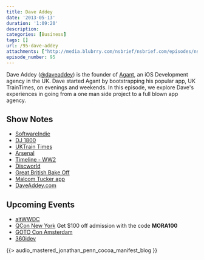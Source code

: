 ```yaml
---
title: Dave Addey
date: '2013-05-13'
duration: '1:09:20'
description:
categories: [Business]
tags: []
url: /95-dave-addey
attachments: ["http://media.blubrry.com/nsbrief/nsbrief.com/episodes/nsbrief_95_dave_addey.m4a"]
episode_number: 95
---
```


Dave Addey ([@daveaddey](http://twitter.com/daveaddey)) is the founder of [Agant](http://agant.com), an iOS Development agency in the UK. Dave started Agant by bootstrapping his popular app, UK TrainTimes, on evenings and weekends. In this episode, we explore Dave's experiences in going from a one man side project to a full blown app agency.


## Show Notes
- [SoftwareIndie](http://softwareindie.com)
- [DJ 1800](http://dj1800.com/)
- [UKTrain Times](http://www.agant.com/app.php?appID=nre)
- [Arsenal](http://www.agant.com/app.php?appID=arsenal)
- [Timeline - WW2](http://www.agant.com/app.php?appID=ww2)
- [Discworld](http://www.agant.com/app.php?appID=discworld)
- [Great British Bake Off](http://en.wikipedia.org/wiki/The_Great_British_Bake_Off)
- [Malcom Tucker app](http://www.agant.com/app.php?appID=ttoi)
- [DaveAddey.com](http://daveaddey.com)

## Upcoming Events
- [altWWDC](http://altwwdc.com)
- [QCon New York](http://qconnewyork.com/) Get $100 off admission with the code **MORA100**
- [GOTO Con Amsterdam](http://gotocon.com/amsterdam-2013)
- [360idev](http://360idev.com)

{{> audio_mastered_jonathan_penn_cocoa_manifest_blog }}
